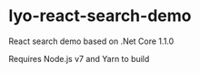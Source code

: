 # lyo-react-search-demo

React search demo based on .Net Core 1.1.0

Requires Node.js v7 and Yarn to build
